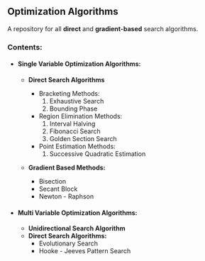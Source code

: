 ## **Optimization Algorithms**

A repository for all **direct** and **gradient-based** search algorithms.

### **Contents:**
- #### **Single Variable Optimization Algorithms:**
    - **Direct Search Algorithms**
        - Bracketing Methods:
            1. Exhaustive Search
            2. Bounding Phase
        - Region Elimination Methods:
            1. Interval Halving
            2. Fibonacci Search
            3. Golden Section Search
        - Point Estimation Methods:
            1. Successive Quadratic Estimation
    
    
    - **Gradient Based Methods:**
        - Bisection
        - Secant Block
        - Newton - Raphson


- #### **Multi Variable Optimization Algorithms:**
    - **Unidirectional Search Algorithm**
    - **Direct Search Algorithms:**
        - Evolutionary Search
        - Hooke - Jeeves Pattern Search